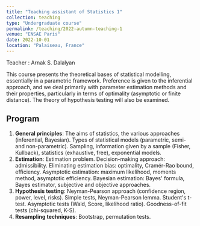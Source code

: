 ```yaml
---
title: "Teaching assistant of Statistics 1"
collection: teaching
type: "Undergraduate course"
permalink: /teaching/2022-autumn-teaching-1
venue: "ENSAE Paris"
date: 2022-10-01
location: "Palaiseau, France"
---
```

Teacher : Arnak S. Dalalyan 

This course presents the theoretical bases of statistical modelling, essentially in a parametric framework. Preference is given to the inferential approach, and we deal primarily with parameter estimation methods and their properties, particularly in terms of optimality (asymptotic or finite distance). The theory of hypothesis testing will also be examined.

## Program
1. **General principles**: The aims of statistics, the various approaches (inferential, Bayesian). Types of statistical models (parametric, semi- and non-parametric). Sampling, information given by a sample (Fisher, Kullback), statistics (exhaustive, free), exponential models.
2. **Estimation**: Estimation problem. Decision-making approach: admissibility. Eliminating estimation bias: optimality, Cramér-Rao bound, efficiency. Asymptotic estimation: maximum likelihood, moments method, asymptotic efficiency. Bayesian estimation: Bayes' formula, Bayes estimator, subjective and objective approaches.
3. **Hypothesis testing**:  Neyman-Pearson approach (confidence region, power, level, risks). Simple tests, Neyman-Pearson lemma. Student's t-test. Asymptotic tests (Wald, Score, likelihood ratio). Goodness-of-fit tests (chi-squared, K-S).
4. **Resampling techniques**: Bootstrap, permutation tests.